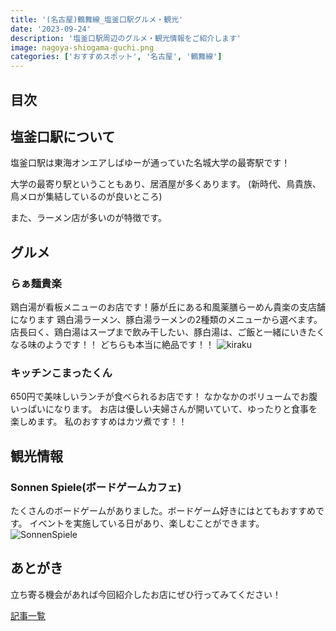 ```yaml
---
title: '(名古屋)鶴舞線_塩釜口駅グルメ・観光'
date: '2023-09-24'
description: '塩釜口駅周辺のグルメ・観光情報をご紹介します'
image: nagoya-shiogama-guchi.png
categories: ['おすすめスポット', '名古屋', '鶴舞線']
---
```

## 目次
## 塩釜口駅について
塩釜口駅は東海オンエアしばゆーが通っていた名城大学の最寄駅です！

大学の最寄り駅ということもあり、居酒屋が多くあります。
(新時代、鳥貴族、鳥メロが集結しているのが良いところ)

また、ラーメン店が多いのが特徴です。


## グルメ

### らぁ麺貴楽
鶏白湯が看板メニューのお店です！藤が丘にある和風薬膳らーめん貴楽の支店舗になります
鶏白湯ラーメン、豚白湯ラーメンの2種類のメニューから選べます。
店長曰く、鶏白湯はスープまで飲み干したい、豚白湯は、ご飯と一緒にいきたくなる味のようです！！
どちらも本当に絶品です！！
![kiraku](/nagoya-shiogama-guchi-kiraku.png)

### キッチンこまったくん
650円で美味しいランチが食べられるお店です！
なかなかのボリュームでお腹いっぱいになります。
お店は優しい夫婦さんが開いていて、ゆったりと食事を楽しめます。
私のおすすめはカツ煮です！！

## 観光情報

### Sonnen Spiele(ボードゲームカフェ)
たくさんのボードゲームがありました。ボードゲーム好きにはとてもおすすめです。
イベントを実施している日があり、楽しむことができます。
![SonnenSpiele](/nagoya-shiogama-guchi-SonnenSpiele.png)

## あとがき
立ち寄る機会があれば今回紹介したお店にぜひ行ってみてください！

[記事一覧](/)
